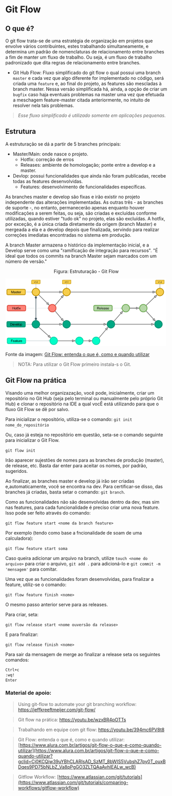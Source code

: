 # Git Flow

## O que é?

O git flow trata-se de uma estratégia de organização em projetos que envolve vários contribuintes, estes trabalhando simultaneamente, e determina um padrão de nomenclaturas de relacionamento entre branches a fim de manter um fluxo de trabalho.  Ou seja, é um fluxo de trabalho padronizado que dita regras de relacionamento entre branches. 

* Git Hub Flow: Fluxo simplificado do git flow o qual possui uma branch ``master`` e cada vez que algo diferente for implementado no código, será criada uma ``feature`` e, ao final do projeto, as features são mescladas à branch master. Nessa versão simplificada há, ainda, a opção de criar um ``bugfix`` caso haja eventuais problemas na master uma vez que efetuada a meschagem feature-master citada anteriormente, no intuito de resolver nela tais problemas. 

> *Esse fluxo simplificado é utilizado somente em aplicações pequenas.*

## Estrutura

A estruturação se dá a partir de 5 branches principais:

* Master/Main: onde nasce o projeto.
  * Hotfix: correção de erros
  * Releases: ambiente de homologação; ponte entre a develop e a master.
* Devlop: possui funcionalidades que ainda não foram publicadas, recebe todas as features desenvolvidas.
  * Features: desenvolvimento de funcionalidades específicas.

As branches master e develop são fixas e irão existir no projeto independente das alterações implementadas. As outras três - as branches de suporte -, no entanto, permanecerão apenas enquanto houver modificações a serem feitas, ou seja, são criadas e excluídas conforme utilizadas, quando estiver "tudo ok" no projeto, elas são excluídas. A hotfix, por exceção, é a única criada diretamente da origem (branch Master) e mergeada a ela e a develop depois que finalizada, servindo para realizar correções imediatas encontradas no sistema em produção.

A branch Master armazena o histórico da implementação inicial, e a Develop serve como uma "ramificação de integração para recursos". "É ideal que todos os commits na branch Master sejam marcados com um número de versão."

<p><center> Figura: Estruturação - Git Flow</center></p>   
   <img src="../Figuras/gitFlow.png" alt=""
    title="Figura: Estruturação - Git Flow" width="500" height="auto"/>
    
Fonte da imagem: [Git Flow: entenda o que é, como e quando utilizar](https://www.alura.com.br/artigos/git-flow-o-que-e-como-quando-utilizar?gclid=Cj0KCQjw39uYBhCLARIsAD_SzMT_8bWIS5VubshZ7py0T_ouxBDqes9PD75bNLbZ_Va8pPgGO3ZLTQAaAvhIEALw_wcB)

> NOTA: Para utilizar o Git Flow primeiro instala-s o Git.  

## Git Flow na prática

Visando uma melhor organizazação, você pode, inicialmente, criar um repositório no Git Hub (seja pelo terminal ou manualmente pelo próprio Git Hub) e clonar o repositório na IDE a qual vocÊ está utilizando para que o fluxo Git Flow se dê por salvo.

Para inicializar o repositório, utiliza-se o comando: ``git init nome_do_repositório``

Ou, caso já esteja no repositório em questão, seta-se o comando seguinte para inicializar o Git Flow.

``git flow init``

Irão aparecer sujestões de nomes para as branches de produção (master), de release, etc. Basta dar enter para aceitar os nomes, por padrão, sugeridos.

Ao finalizar, as branches master e develop já irão ser criadas e,automaticamente, você se encontra na dev. Para certificar-se disso, das branches já criadas, basta setar o comando: ``git branch``.

Como as funcionalidades não são desenvolvidas dentro da dev, mas sim nas features, para cada funcionalidade é preciso criar uma nova feature. Isso pode ser feito através do comando: 

``git flow feature start <nome da branch feature>``

Por exemplo (tendo como base a fncionalidade de soam de uma calculadora):

``git flow feature start soma``

Caso queira adicionar um arquivo na branch, utilize ``touch <nome do arquivo>`` para criar o arquivo, ``git add .`` para adicioná-lo e ``git commit -m 'mensagem'`` para comitar. 

Uma vez que as funcionalidades foram desenvolvidas, para finalizar a feature, utiliz-se o comando: 

``git flow feature finish <nome>``

O mesmo passo anterior serve para as releases.

Para criar, seta:

``git flow release start <nome ouversão da release>``

E para finalizar:

``git flow release finish <nome>``

Para sair da mensagem de merge ao finalizar a release seta os seguintes comandos:

```
Ctrl+c
:wq!
Enter
```

### Material de apoio:

> Using git-flow to automate your git branching workflow: https://jeffkreeftmeijer.com/git-flow/

> Git flow na prática: https://youtu.be/wzxBR4pOTTs

> Trabalhando em equipe com git flow: https://youtu.be/394mc6PV8t8

> Git Flow: entenda o que é, como e quando utilizar: [https://www.alura.com.br/artigos/git-flow-o-que-e-como-quando-utilizar](https://www.alura.com.br/artigos/git-flow-o-que-e-como-quando-utilizar?gclid=Cj0KCQjw39uYBhCLARIsAD_SzMT_8bWIS5VubshZ7py0T_ouxBDqes9PD75bNLbZ_Va8pPgGO3ZLTQAaAvhIEALw_wcB)

> Gitflow Workflow: [https://www.atlassian.com/git/tutorials](https://www.atlassian.com/git/tutorials/comparing-workflows/gitflow-workflow)
